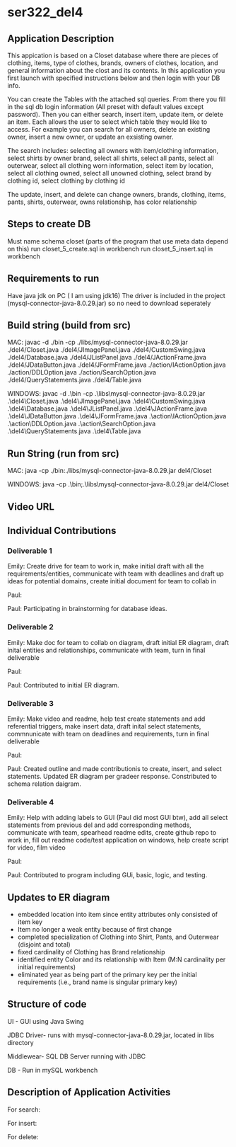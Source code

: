 # ser322_del4

## Application Description
This appication is based on a Closet database where there are pieces of clothing, items, type of clothes, brands, owners of clothes, location, and general information about the clost and its contents.
In this application you first launch with specified instructions below and then login with your DB info. 

You can create the Tables with the attached sql queries. From there you fill in the sql db login information 
(All preset with default values except password). Then you can either search, insert item, update item, or delete an item. Each allows the user to select which table they would like to access.
For example you can search for all owners, delete an existing owner, insert a new owner, or update an exsisting owner.

The search includes: selecting all owners with item/clothing information, select shirts by owner brand, select all shirts, select all pants, select all outerwear, select all clothing worn information,
select item by location, select all clothing owned, select all unowned clothing, select brand by clothing id, select clothing by clothing id

The update, insert, and delete can change owners, brands, clothing, items, pants, shirts, outerwear, owns relationship, has color relationship

## Steps to create DB
Must name schema closet (parts of the program that use meta data depend on this)
run closet_5_create.sql in workbench
run closet_5_insert.sql in workbench

## Requirements to run
Have java jdk on PC ( I am using jdk16)
The driver is included in the project (mysql-connector-java-8.0.29.jar) so no need to download seperately

## Build string (build from src)
MAC: javac -d ./bin -cp  ./libs/mysql-connector-java-8.0.29.jar  ./del4/Closet.java ./del4/JImagePanel.java ./del4/CustomSwing.java ./del4/Database.java ./del4/JListPanel.java ./del4/JActionFrame.java ./del4/JDataButton.java ./del4/JFormFrame.java ./action/IActionOption.java ./action/DDLOption.java ./action/SearchOption.java ./del4/QueryStatements.java ./del4/Table.java

WINDOWS: javac -d .\bin -cp .\libs\mysql-connector-java-8.0.29.jar .\del4\Closet.java .\del4\JImagePanel.java .\del4\CustomSwing.java .\del4\Database.java .\del4\JListPanel.java .\del4\JActionFrame.java .\del4\JDataButton.java .\del4\JFormFrame.java .\action\IActionOption.java .\action\DDLOption.java .\action\SearchOption.java .\del4\QueryStatements.java .\del4\Table.java

## Run String (run from src)
MAC: java -cp ./bin:./libs/mysql-connector-java-8.0.29.jar del4/Closet

WINDOWS: java -cp .\bin;.\libs\mysql-connector-java-8.0.29.jar del4/Closet

## Video URL

## Individual Contributions
### Deliverable 1
Emily: Create drive for team to work in, make initial draft with all the requirements/entities, communicate with team with deadlines and draft up ideas for potential domains, create initial document for team to collab in

Paul:

Paul: Participating in brainstorming for database ideas.

### Deliverable 2
Emily: Make doc for team to collab on diagram, draft initial ER diagram, draft inital entities and relationships, communicate with team, turn in final deliverable

Paul:

Paul: Contributed to initial ER diagram. 

### Deliverable 3
Emily: Make video and readme, help test create statements and add referential triggers, make insert data, draft inital select statements, commnunicate with team on deadlines and requirements, turn in final deliverable

Paul:

Paul: Created outline and made contributionis to create, insert, and select statements. Updated ER diagram per gradeer response. Constributed to schema relation daigram.

### Deliverable 4
Emily: Help with adding labels to GUI (Paul did most GUI btw), add all select statements from previous del and add corresponding methods, communicate with team, spearhead readme edits, create github repo to work in, fill out readme code/test application on windows, help create script for video, film video

Paul:

Paul: Contributed to program including GUi, basic, logic, and testing.

## Updates to ER diagram
- embedded location into item since entity attributes only consisted of item key
- Item no longer a weak entity because of first change
- completed specialization of Clothing into Shirt, Pants, and Outerwear (disjoint and total)
- fixed cardinality of Clothing has Brand relationship
- identified entity Color and its relationship with Item (M:N cardinality per initial requirements)
- eliminated year as being part of the primary key per the initial requirements (i.e., brand name is singular primary key)

## Structure of code

UI - GUI using Java Swing

JDBC Driver- runs with mysql-connector-java-8.0.29.jar, located in libs directory

Middlewear- SQL DB Server running with JDBC

DB - Run in mySQL workbench

## Description of Application Activities

For search:

For insert:

For delete:
